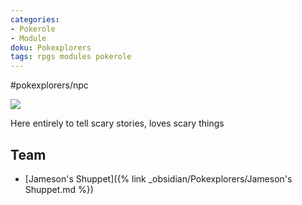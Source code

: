 ```yaml
---
categories:
- Pokerole
- Module
doku: Pokexplorers
tags: rpgs modules pokerole
---
```

#pokexplorers/npc

![](https://i.imgur.com/jThJA0b.png)

Here entirely to tell scary stories, loves scary things

## Team

- [Jameson's Shuppet]({% link _obsidian/Pokexplorers/Jameson's Shuppet.md %})
